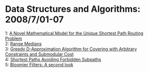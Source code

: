 # Data Structures and Algorithms: 2008/7/01-07  
1: [A Novel Mathematical Model for the Unique Shortest Path Routing Problem](https://doi.org/10.48550/arXiv.0807.0038)  
2: [Range Medians](https://doi.org/10.48550/arXiv.0807.0222)  
3: [Greedy D-Approximation Algorithm for Covering with Arbitrary Constraints  and Submodular Cost](https://doi.org/10.48550/arXiv.0807.0644)  
4: [Shortest Paths Avoiding Forbidden Subpaths](https://doi.org/10.48550/arXiv.0807.0807)  
5: [Bloomier Filters: A second look](https://doi.org/10.48550/arXiv.0807.0928)  